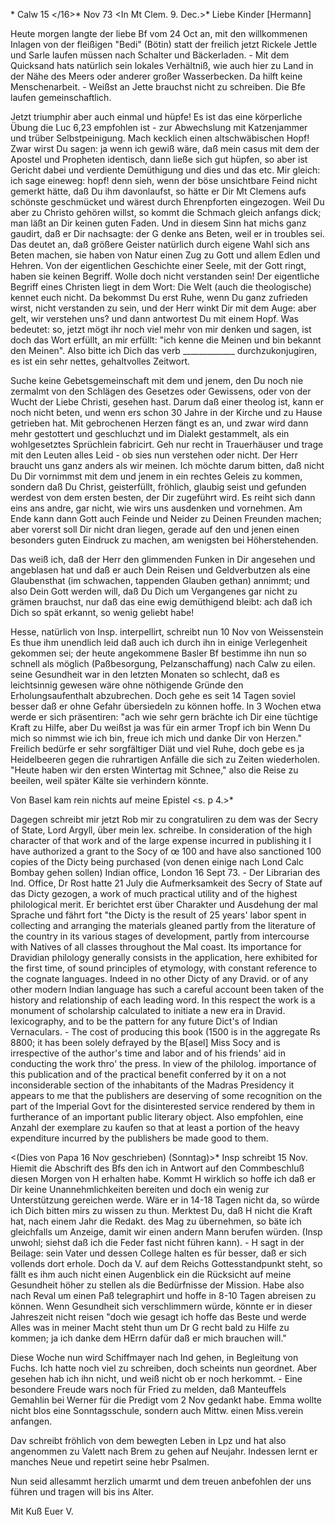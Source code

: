 <ad No. X.>* Calw 15 </16>* Nov 73
 <In Mt Clem. 9. Dec.>*
Liebe Kinder [Hermann]

Heute morgen langte der liebe Bf vom 24 Oct an, mit den willkommenen Inlagen von der fleißigen "Bedi" (Bötin) statt der freilich jetzt Rickele Jettle und Sarle laufen müssen nach Schalter und Bäckerladen. - Mit dem Quicksand hats natürlich sein lokales Verhältniß, wie auch hier zu Land in der Nähe des Meers oder anderer großer Wasserbecken. Da hilft keine Menschenarbeit. - Weißst an Jette brauchst nicht zu schreiben. Die Bfe laufen gemeinschaftlich.

Jetzt triumphir aber auch einmal und hüpfe! Es ist das eine körperliche Übung die Luc 6,23 empfohlen ist - zur Abwechslung mit Katzenjammer und trüber Selbstpeinigung. Mach kecklich einen altschwäbischen Hopf! Zwar wirst Du sagen: ja wenn ich gewiß wäre, daß mein casus mit dem der Apostel und Propheten identisch, dann ließe sich gut hüpfen, so aber ist Gericht dabei und verdiente Demüthigung und dies und das etc. Mir gleich: ich sage eineweg: hopf! denn sieh, wenn der böse unsichtbare Feind nicht gemerkt hätte, daß Du ihm davonlaufst, so hätte er Dir Mt Clemens aufs schönste geschmücket und wärest durch Ehrenpforten eingezogen. Weil Du aber zu Christo gehören willst, so kommt die Schmach gleich anfangs dick; man läßt an Dir keinen guten Faden. Und in diesem Sinn hat michs ganz gaudirt, daß er Dir nachsagte: der G denke ans Beten, weil er in troubles sei. Das deutet an, daß größere Geister natürlich durch eigene Wahl sich ans Beten machen, sie haben von Natur einen Zug zu Gott und allem Edlen und Hehren. Von der eigentlichen Geschichte einer Seele, mit der Gott ringt, haben sie keinen Begriff. Wolle doch nicht verstanden sein! Der eigentliche Begriff eines Christen liegt in dem Wort: Die Welt (auch die theologische) kennet euch nicht. Da bekommst Du erst Ruhe, wenn Du ganz zufrieden wirst, nicht verstanden zu sein, und der Herr winkt Dir mit dem Auge: aber gelt, wir verstehen uns? und dann antwortest Du mit einem Hopf. Was bedeutet: so, jetzt mögt ihr noch viel mehr von mir denken und sagen, ist doch das Wort erfüllt, an mir erfüllt: "ich kenne die Meinen und bin bekannt den Meinen". Also bitte ich Dich das verb _____________ durchzukonjugiren, es ist ein sehr nettes, gehaltvolles Zeitwort.

Suche keine Gebetsgemeinschaft mit dem und jenem, den Du noch nie zermalmt von den Schlägen des Gesetzes oder Gewissens, oder von der Wucht der Liebe Christi, gesehen hast. Darum daß einer theolog ist, kann er noch nicht beten, und wenn ers schon 30 Jahre in der Kirche und zu Hause getrieben hat. Mit gebrochenen Herzen fängt es an, und zwar wird dann mehr gestottert und geschluchzt und im Dialekt gestammelt, als ein wohlgesetztes Sprüchlein fabricirt. Geh nur recht in Trauerhäuser und trage mit den Leuten alles Leid - ob sies nun verstehen oder nicht. Der Herr braucht uns ganz anders als wir meinen. Ich möchte darum bitten, daß nicht Du Dir vornimmst mit dem und jenem in ein rechtes Geleis zu kommen, sondern daß Du Christ, geisterfüllt, fröhlich, glaubig seist und gefunden werdest von dem ersten besten, der Dir zugeführt wird. Es reiht sich dann eins ans andre, gar nicht, wie wirs uns ausdenken und vornehmen. Am Ende kann dann Gott auch Feinde und Neider zu Deinen Freunden machen; aber vorerst soll Dir nicht dran liegen, gerade auf den und jenen einen besonders guten Eindruck zu machen, am wenigsten bei Höherstehenden.

Das weiß ich, daß der Herr den glimmenden Funken in Dir angesehen und angeblasen hat und daß er auch Dein Reisen und Geldverbutzen als eine Glaubensthat (im schwachen, tappenden Glauben gethan) annimmt; und also Dein Gott werden will, daß Du Dich um Vergangenes gar nicht zu grämen brauchst, nur daß das eine ewig demüthigend bleibt: ach daß ich Dich so spät erkannt, so wenig geliebt habe!

Hesse, natürlich von Insp. interpellirt, schreibt nun 10 Nov von Weissenstein Es thue ihm unendlich leid daß auch ich durch ihn in einige Verlegenheit gekommen sei; der heute angekommene Basler Bf bestimme ihn nun so schnell als möglich (Paßbesorgung, Pelzanschaffung) nach Calw zu eilen. seine Gesundheit war in den letzten Monaten so schlecht, daß es leichtsinnig gewesen wäre ohne nöthigende Gründe den Erholungsaufenthalt abzubrechen. Doch gehe es seit 14 Tagen soviel besser daß er ohne Gefahr übersiedeln zu können hoffe. In 3 Wochen etwa werde er sich präsentiren: "ach wie sehr gern brächte ich Dir eine tüchtige Kraft zu Hilfe, aber Du weißst ja was für ein armer Tropf ich bin Wenn Du mich so nimmst wie ich bin, freue ich mich und danke Dir von Herzen." Freilich bedürfe er sehr sorgfältiger Diät und viel Ruhe, doch gebe es ja Heidelbeeren gegen die ruhrartigen Anfälle die sich zu Zeiten wiederholen. "Heute haben wir den ersten Wintertag mit Schnee," also die Reise zu beeilen, weil später Kälte sie verhindern könnte.

Von Basel kam rein nichts auf meine Epistel <s. p 4.>*

Dagegen schreibt mir jetzt Rob mir zu congratuliren zu dem was der Secry of State, Lord Argyll, über mein lex. schreibe. In consideration of the high character of that work and of the large expense incurred in publishing it I have authorized a grant to the Socy of œ 100 and have also sanctioned 100 copies of the Dicty being purchased (von denen einige nach Lond Calc Bombay gehen sollen) Indian office, London 16 Sept 73. - Der Librarian des Ind. Office, Dr Rost hatte 21 July die Aufmerksamkeit des Secry of State auf das Dicty gezogen, a work of much practical utility and of the highest philological merit. Er berichtet erst über Charakter und Ausdehung der mal Sprache und fährt fort "the Dicty is the result of 25 years' labor spent in collecting and arranging the materials gleaned partly from the literature of the country in its various stages of development, partly from intercourse with Natives of all classes throughout the Mal coast. Its importance for Dravidian philology generally consists in the application, here exhibited for the first time, of sound principles of etymology, with constant reference to the cognate languages. Indeed in no other Dicty of any Dravid. or of any other modern Indian language has such a careful account been taken of the history and relationship of each leading word. In this respect the work is a monument of scholarship calculated to initiate a new era in Dravid. lexicography, and to be the pattern for any future Dict's of Indian Vernaculars. - The cost of producing this book (1500 is in the aggregate Rs 8800; it has been solely defrayed by the B[asel] Miss Socy and is irrespective of the author's time and labor and of his friends' aid in conducting the work thro' the press. In view of the philolog. importance of this publication and of the practical benefit conferred by it on a not inconsiderable section of the inhabitants of the Madras Presidency it appears to me that the publishers are deserving of some recognition on the part of the Imperial Govt for the disinterested service rendered by them in furtherance of an important public literary object. Also empfohlen, eine Anzahl der exemplare zu kaufen so that at least a portion of the heavy expenditure incurred by the publishers be made good to them.

<(Dies von Papa 16 Nov geschrieben) (Sonntag)>*
Insp schreibt 15 Nov. Hiemit die Abschrift des Bfs den ich in Antwort auf den Commbeschluß diesen Morgen von H erhalten habe. Kommt H wirklich so hoffe ich daß er Dir keine Unannehmlichkeiten bereiten und doch ein wenig zur Unterstützung gereichen werde. Wäre er in 14-18 Tagen nicht da, so würde ich Dich bitten mirs zu wissen zu thun. Merktest Du, daß H nicht die Kraft hat, nach einem Jahr die Redakt. des Mag zu übernehmen, so bäte ich gleichfalls um Anzeige, damit wir einen andern Mann berufen würden. (Insp unwohl; siehst daß ich die Feder fast nicht führen kann). - H sagt in der Beilage: sein Vater und dessen College halten es für besser, daß er sich vollends dort erhole. Doch da V. auf dem Reichs Gottesstandpunkt steht, so fällt es ihm auch nicht einen Augenblick ein die Rücksicht auf meine Gesundheit höher zu stellen als die Bedürfnisse der Mission. Habe also nach Reval um einen Paß telegraphirt und hoffe in 8-10 Tagen abreisen zu können. Wenn Gesundheit sich verschlimmern würde, könnte er in dieser Jahreszeit nicht reisen "doch wie gesagt ich hoffe das Beste und werde Alles was in meiner Macht steht thun um Dr G recht bald zu Hilfe zu kommen; ja ich danke dem HErrn dafür daß er mich brauchen will."

Diese Woche nun wird Schiffmayer nach Ind gehen, in Begleitung von Fuchs. Ich hatte noch viel zu schreiben, doch scheints nun geordnet. Aber gesehen hab ich ihn nicht, und weiß nicht ob er noch herkommt. - Eine besondere Freude wars noch für Fried zu melden, daß Manteuffels Gemahlin bei Werner für die Predigt vom 2 Nov gedankt habe. Emma wollte nicht blos eine Sonntagsschule, sondern auch Mittw. einen Miss.verein anfangen.

Dav schreibt fröhlich von dem bewegten Leben in Lpz und hat also angenommen zu Valett nach Brem zu gehen auf Neujahr. Indessen lernt er manches Neue und repetirt seine hebr Psalmen.

Nun seid allesammt herzlich umarmt und dem treuen anbefohlen der uns führen und tragen will bis ins Alter.

 Mit Kuß Euer V.
